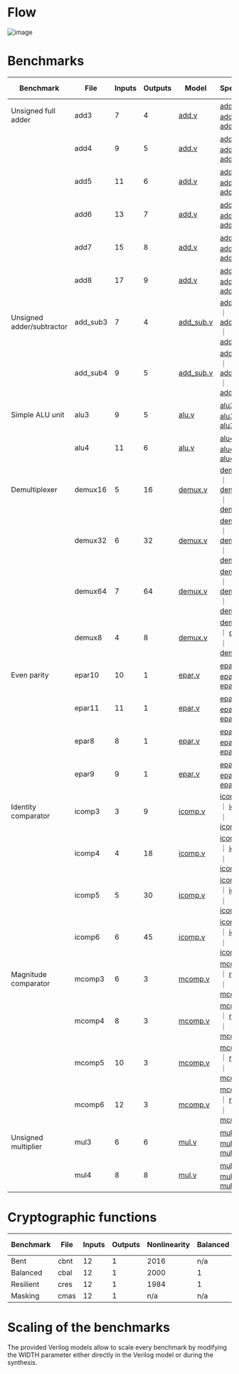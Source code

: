 # Flow

![image](https://user-images.githubusercontent.com/37452722/218266595-855a6232-78a7-4bd0-83dc-d05f6116eda7.png)


# Benchmarks

| Benchmark               |   File        |  Inputs  |  Outputs | Model   | Specification |  Baseline (netlist)      |
|-------------------------|---------------|----------|----------|---------|---------------|-----------------|
|Unsigned full adder      |add3           |        7 |        4 |  [add.v](models/add.v)                              | [add3.pla](pla/add3.pla) ｜ [add3.tt](tt/add3.tt) ｜ [add3.plu](plu/add3.plu)      | [add3.blif](blif/add3.blif)    |
|                         |add4           |        9 |        5 |  [add.v](models/add.v)                              | [add4.pla](pla/add4.pla) ｜ [add4.tt](tt/add4.tt) ｜ [add4.plu](plu/add4.plu)      | [add4.blif](blif/add4.blif)    |
|                         |add5           |       11 |        6 |  [add.v](models/add.v)                              | [add5.pla](pla/add5.pla) ｜ [add5.tt](tt/add5.tt) ｜ [add5.plu](plu/add5.plu)      | [add5.blif](blif/add5.blif)    |
|                         |add6           |       13 |        7 |  [add.v](models/add.v)                              | [add6.pla](pla/add6.pla) ｜ [add6.tt](tt/add6.tt) ｜ [add6.plu](plu/add6.plu)      | [add6.blif](blif/add6.blif)    |
|                         |add7           |       15 |        8 |  [add.v](models/add.v)                              | [add7.pla](pla/add7.pla) ｜ [add7.tt](tt/add7.tt) ｜ [add7.plu](plu/add7.plu)      | [add7.blif](blif/add7.blif)    |
|                         |add8           |       17 |        9 |  [add.v](models/add.v)                              | [add8.pla](pla/add8.pla) ｜ [add8.tt](tt/add8.tt) ｜ [add8.plu](plu/add8.plu)      | [add8.blif](blif/add8.blif)    |
|Unsigned adder/subtractor|add_sub3       |        7 |        4 |  [add_sub.v](models/add_sub.v)                      | [add_sub3.pla](pla/add_sub3.pla) ｜ [add_sub3.tt](tt/add_sub3.tt) ｜ [add_sub3.plu](plu/add_sub3.plu) | [add_sub3.blif](blif/add_sub3.blif) |
|                         |add_sub4       |        9 |        5 |  [add_sub.v](models/add_sub.v)                      | [add_sub4.pla](pla/add_sub4.pla) ｜ [add_sub4.tt](tt/add_sub4.tt) ｜ [add_sub4.plu](plu/add_sub4.plu) | [add_sub4.blif](blif/add_sub4.blif) |
|Simple ALU unit          |alu3           |        9 |        5 |  [alu.v](models/alu.v)                              | [alu3.pla](pla/alu3.pla) ｜ [alu3.tt](tt/alu3.tt) ｜ [alu3.plu](plu/alu3.plu)      | [alu3.blif](blif/alu3.blif)    |
|                         |alu4           |       11 |        6 |  [alu.v](models/alu.v)                              | [alu4.pla](pla/alu4.pla) ｜ [alu4.tt](tt/alu4.tt) ｜ [alu4.plu](plu/alu4.plu)      | [alu4.blif](blif/alu4.blif)    |
|Demultiplexer            |demux16        |        5 |       16 |  [demux.v](models/demux.v)                          | [demux16.pla](pla/demux16.pla) ｜ [demux16.tt](tt/demux16.tt) ｜ [demux16.plu](plu/demux16.plu) | [demux16.blif](blif/demux16.blif) |
|                         |demux32        |        6 |       32 |  [demux.v](models/demux.v)                          | [demux32.pla](pla/demux32.pla) ｜ [demux32.tt](tt/demux32.tt) ｜ [demux32.plu](plu/demux32.plu) | [demux32.blif](blif/demux32.blif) |
|                         |demux64        |        7 |       64 |  [demux.v](models/demux.v)                          | [demux64.pla](pla/demux64.pla) ｜ [demux64.tt](tt/demux64.tt) ｜ [demux64.plu](plu/demux64.plu) | [demux64.blif](blif/demux64.blif) |
|                         |demux8         |        4 |        8 |  [demux.v](models/demux.v)                          | [demux8.pla](pla/demux8.pla) ｜ [demux8.tt](tt/demux8.tt) ｜ [demux8.plu](plu/demux8.plu) | [demux8.blif](blif/demux8.blif) |
|Even parity              |epar10         |       10 |        1 |  [epar.v](models/epar.v)                            | [epar10.pla](pla/epar10.pla) ｜ [epar10.tt](tt/epar10.tt) ｜ [epar10.plu](plu/epar10.plu) | [epar10.blif](blif/epar10.blif) |
|                         |epar11         |       11 |        1 |  [epar.v](models/epar.v)                            | [epar11.pla](pla/epar11.pla) ｜ [epar11.tt](tt/epar11.tt) ｜ [epar11.plu](plu/epar11.plu) | [epar11.blif](blif/epar11.blif) |
|                         |epar8          |        8 |        1 |  [epar.v](models/epar.v)                            | [epar8.pla](pla/epar8.pla) ｜ [epar8.tt](tt/epar8.tt) ｜ [epar8.plu](plu/epar8.plu) | [epar8.blif](blif/epar8.blif)  |
|                         |epar9          |        9 |        1 |  [epar.v](models/epar.v)                            | [epar9.pla](pla/epar9.pla) ｜ [epar9.tt](tt/epar9.tt) ｜ [epar9.plu](plu/epar9.plu) | [epar9.blif](blif/epar9.blif)  |
|Identity comparator      |icomp3         |        3 |        9 |  [icomp.v](models/icomp.v)                          | [icomp3.pla](pla/icomp3.pla) ｜ [icomp3.tt](tt/icomp3.tt) ｜ [icomp3.plu](plu/icomp3.plu) | [icomp3.blif](blif/icomp3.blif) |
|                         |icomp4         |        4 |       18 |  [icomp.v](models/icomp.v)                          | [icomp4.pla](pla/icomp4.pla) ｜ [icomp4.tt](tt/icomp4.tt) ｜ [icomp4.plu](plu/icomp4.plu) | [icomp4.blif](blif/icomp4.blif) |
|                         |icomp5         |        5 |       30 |  [icomp.v](models/icomp.v)                          | [icomp5.pla](pla/icomp5.pla) ｜ [icomp5.tt](tt/icomp5.tt) ｜ [icomp5.plu](plu/icomp5.plu) | [icomp5.blif](blif/icomp5.blif) |
|                         |icomp6         |        6 |       45 |  [icomp.v](models/icomp.v)                          | [icomp6.pla](pla/icomp6.pla) ｜ [icomp6.tt](tt/icomp6.tt) ｜ [icomp6.plu](plu/icomp6.plu) | [icomp6.blif](blif/icomp6.blif) |
|Magnitude comparator     |mcomp3         |        6 |        3 |  [mcomp.v](models/mcomp.v)                          | [mcomp3.pla](pla/mcomp3.pla) ｜ [mcomp3.tt](tt/mcomp3.tt) ｜ [mcomp3.plu](plu/mcomp3.plu) | [mcomp3.blif](blif/mcomp3.blif) |
|                         |mcomp4         |        8 |        3 |  [mcomp.v](models/mcomp.v)                          | [mcomp4.pla](pla/mcomp4.pla) ｜ [mcomp4.tt](tt/mcomp4.tt) ｜ [mcomp4.plu](plu/mcomp4.plu) | [mcomp4.blif](blif/mcomp4.blif) |
|                         |mcomp5         |       10 |        3 |  [mcomp.v](models/mcomp.v)                          | [mcomp5.pla](pla/mcomp5.pla) ｜ [mcomp5.tt](tt/mcomp5.tt) ｜ [mcomp5.plu](plu/mcomp5.plu) | [mcomp5.blif](blif/mcomp5.blif) |
|                         |mcomp6         |       12 |        3 |  [mcomp.v](models/mcomp.v)                          | [mcomp6.pla](pla/mcomp6.pla) ｜ [mcomp6.tt](tt/mcomp6.tt) ｜ [mcomp6.plu](plu/mcomp6.plu) | [mcomp6.blif](blif/mcomp6.blif) |
|Unsigned multiplier      |mul3           |        6 |        6 |  [mul.v](models/mul.v)                              | [mul3.pla](pla/mul3.pla) ｜ [mul3.tt](tt/mul3.tt) ｜ [mul3.plu](plu/mul3.plu)      | [mul3.blif](blif/mul3.blif)    |
|                         |mul4           |        8 |        8 |  [mul.v](models/mul.v)                              | [mul4.pla](pla/mul4.pla) ｜ [mul4.tt](tt/mul4.tt) ｜ [mul4.plu](plu/mul4.plu)      | [mul4.blif](blif/mul4.blif)    |

# Cryptographic functions

| Benchmark               |   File        |  Inputs  |  Outputs | Nonlinearity  | Balanced |  Correlation Immunity | Algebraic Degree | Hamming Weight |
|-------------------------|---------------|----------|----------|---------------|----------|-----------------------|------------------|----------------|
|Bent                     |cbnt           |       12 |        1 |          2016 |      n/a |                   n/a |              n/a |            n/a |
|Balanced                 |cbal           |       12 |        1 |          2000 |        1 |                   n/a |              n/a |            n/a |
|Resilient                |cres           |       12 |        1 |          1984 |        1 |                     1 |               10 |            n/a |
|Masking                  |cmas           |       12 |        1 |           n/a |      n/a |                     2 |              n/a |             32 |

# Scaling of the benchmarks
The provided Verilog models allow to scale every benchmark by modifying the WIDTH parameter either directly in the Verilog model or during the synthesis.
